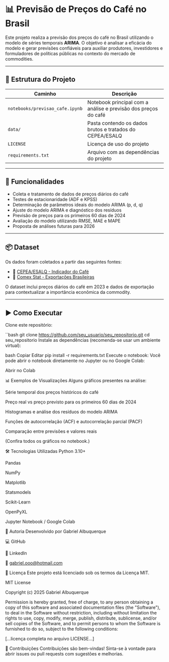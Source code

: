 # 📊 Previsão de Preços do Café no Brasil

Este projeto realiza a previsão dos preços do café no Brasil utilizando o modelo de séries temporais **ARIMA**. O objetivo é analisar a eficácia do modelo e gerar previsões confiáveis para auxiliar produtores, investidores e formuladores de políticas públicas no contexto do mercado de commodities.

---

## 📁 Estrutura do Projeto

| Caminho | Descrição |
|---------|-----------|
| `notebooks/previsao_cafe.ipynb` | Notebook principal com a análise e previsão dos preços do café |
| `data/` | Pasta contendo os dados brutos e tratados do CEPEA/ESALQ |
| `LICENSE` | Licença de uso do projeto |
| `requirements.txt` | Arquivo com as dependências do projeto |

---

## 🚀 Funcionalidades

- Coleta e tratamento de dados de preços diários do café
- Testes de estacionaridade (ADF e KPSS)
- Determinação de parâmetros ideais do modelo ARIMA (p, d, q)
- Ajuste do modelo ARIMA e diagnóstico dos resíduos
- Previsão de preços para os primeiros 60 dias de 2024
- Avaliação do modelo utilizando RMSE, MAE e MAPE
- Proposta de análises futuras para 2026

---

## 📦 Dataset

Os dados foram coletados a partir das seguintes fontes:

- 🔗 [CEPEA/ESALQ - Indicador do Café](https://www.cepea.esalq.usp.br/br/indicador/cafe.aspx)  
- 🔗 [Comex Stat - Exportações Brasileiras](https://comexstat.mdic.gov.br/pt/home)  

O dataset inclui preços diários do café em 2023 e dados de exportação para contextualizar a importância econômica da commodity.

---

## ▶️ Como Executar

Clone este repositório:

``bash
git clone https://github.com/seu_usuario/seu_repositorio.git
cd seu_repositorio
Instale as dependências (recomenda-se usar um ambiente virtual):

bash
Copiar
Editar
pip install -r requirements.txt
Execute o notebook: Você pode abrir o notebook diretamente no Jupyter ou no Google Colab:

Abrir no Colab

📊 Exemplos de Visualizações
Alguns gráficos presentes na análise:

Série temporal dos preços históricos do café

Preço real vs preço previsto para os primeiros 60 dias de 2024

Histogramas e análise dos resíduos do modelo ARIMA

Funções de autocorrelação (ACF) e autocorrelação parcial (PACF)

Comparação entre previsões e valores reais

(Confira todos os gráficos no notebook.)

🛠️ Tecnologias Utilizadas
Python 3.10+

Pandas

NumPy

Matplotlib

Statsmodels

Scikit-Learn

OpenPyXL

Jupyter Notebook / Google Colab

👤 Autoria
Desenvolvido por Gabriel Albuquerque

💻 GitHub

💼 LinkedIn

📧 gabriel.ooo@hotmail.com

📄 Licença
Este projeto está licenciado sob os termos da Licença MIT.

MIT License

Copyright (c) 2025 Gabriel Albuquerque

Permission is hereby granted, free of charge, to any person obtaining a copy
of this software and associated documentation files (the "Software"), to deal
in the Software without restriction, including without limitation the rights
to use, copy, modify, merge, publish, distribute, sublicense, and/or sell
copies of the Software, and to permit persons to whom the Software is
furnished to do so, subject to the following conditions:

[...licença completa no arquivo LICENSE...]

🤝 Contribuições
Contribuições são bem-vindas!
Sinta-se à vontade para abrir issues ou pull requests com sugestões e melhorias.
